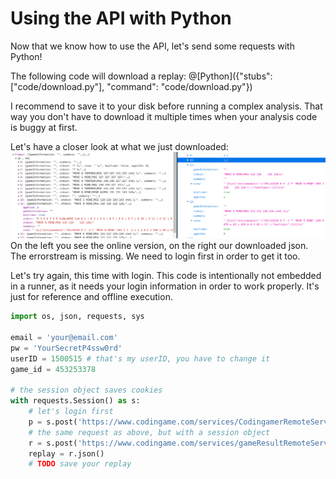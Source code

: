 # Using the API with Python

Now that we know how to use the API, let's send some requests with Python!

The following code will download a replay:
@[Python]({"stubs": ["code/download.py"], "command": "code/download.py"})

I recommend to save it to your disk before running a complex analysis. That way you don't have to download it multiple times when your analysis code is buggy at first.

Let's have a closer look at what we just downloaded:
![API_unauth](API_unauth.png)
On the left you see the online version, on the right our downloaded json. The errorstream is missing. We need to login first in order to get it too.

Let's try again, this time with login. This code is intentionally not embedded in a runner, as it needs your login information in order to work properly. It's just for reference and offline execution.
``` python
import os, json, requests, sys

email = 'your@email.com'
pw = 'YourSecretP4ssw0rd'
userID = 1500515 # that's my userID, you have to change it
game_id = 453253378

# the session object saves cookies
with requests.Session() as s:
    # let's login first
	p = s.post('https://www.codingame.com/services/CodingamerRemoteService/loginSiteV2', json = [email, pw, True])
    # the same request as above, but with a session object
	r = s.post('https://www.codingame.com/services/gameResultRemoteService/findByGameId', json = [str(game_id), userID])
	replay = r.json()
	# TODO save your replay
```
